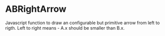 # ABRightArrow
Javascript function to draw an configurable but primitive arrow from left to rigth. Left to right means - A.x should be smaller than B.x.
